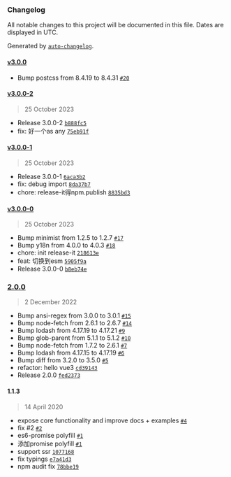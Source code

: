 ### Changelog

All notable changes to this project will be documented in this file. Dates are displayed in UTC.

Generated by [`auto-changelog`](https://github.com/CookPete/auto-changelog).

#### [v3.0.0](https://github.com/bangbang93/vue-fetch/compare/v3.0.0-2...v3.0.0)

- Bump postcss from 8.4.19 to 8.4.31 [`#20`](https://github.com/bangbang93/vue-fetch/pull/20)

#### [v3.0.0-2](https://github.com/bangbang93/vue-fetch/compare/v3.0.0-1...v3.0.0-2)

> 25 October 2023

- Release 3.0.0-2 [`b888fc5`](https://github.com/bangbang93/vue-fetch/commit/b888fc5e6000959b1253a86b597fb4ac7eecbd45)
- fix: 好一个as any [`75eb91f`](https://github.com/bangbang93/vue-fetch/commit/75eb91f12c0c89121599c67383d80947cc3614e6)

#### [v3.0.0-1](https://github.com/bangbang93/vue-fetch/compare/v3.0.0-0...v3.0.0-1)

> 25 October 2023

- Release 3.0.0-1 [`6aca3b2`](https://github.com/bangbang93/vue-fetch/commit/6aca3b2b854d53d5afaa5c6722c130cc47b508d1)
- fix: debug import [`8da37b7`](https://github.com/bangbang93/vue-fetch/commit/8da37b7e269627e51987bcb4eb7f77ad0bd408d9)
- chore: release-it得npm.publish [`8835bd3`](https://github.com/bangbang93/vue-fetch/commit/8835bd36fd7618b4bc9481cf96929c7b5d56b6d5)

#### [v3.0.0-0](https://github.com/bangbang93/vue-fetch/compare/2.0.0...v3.0.0-0)

> 25 October 2023

- Bump minimist from 1.2.5 to 1.2.7 [`#17`](https://github.com/bangbang93/vue-fetch/pull/17)
- Bump y18n from 4.0.0 to 4.0.3 [`#18`](https://github.com/bangbang93/vue-fetch/pull/18)
- chore: init release-it [`218613e`](https://github.com/bangbang93/vue-fetch/commit/218613eab1b3047a4e5f769700e5056593508690)
- feat: 切换到esm [`5905f9a`](https://github.com/bangbang93/vue-fetch/commit/5905f9ab1a3b40f8691ba086727b9eccd5b45c87)
- Release 3.0.0-0 [`b8eb74e`](https://github.com/bangbang93/vue-fetch/commit/b8eb74e079bfe96bcb42317693f036446b289c2b)

### [2.0.0](https://github.com/bangbang93/vue-fetch/compare/1.1.3...2.0.0)

> 2 December 2022

- Bump ansi-regex from 3.0.0 to 3.0.1 [`#15`](https://github.com/bangbang93/vue-fetch/pull/15)
- Bump node-fetch from 2.6.1 to 2.6.7 [`#14`](https://github.com/bangbang93/vue-fetch/pull/14)
- Bump lodash from 4.17.19 to 4.17.21 [`#9`](https://github.com/bangbang93/vue-fetch/pull/9)
- Bump glob-parent from 5.1.1 to 5.1.2 [`#10`](https://github.com/bangbang93/vue-fetch/pull/10)
- Bump node-fetch from 1.7.2 to 2.6.1 [`#7`](https://github.com/bangbang93/vue-fetch/pull/7)
- Bump lodash from 4.17.15 to 4.17.19 [`#6`](https://github.com/bangbang93/vue-fetch/pull/6)
- Bump diff from 3.2.0 to 3.5.0 [`#5`](https://github.com/bangbang93/vue-fetch/pull/5)
- refactor: hello vue3 [`cd39143`](https://github.com/bangbang93/vue-fetch/commit/cd391436976aab7694a49363ff39609f53482f31)
- Release 2.0.0 [`fed2373`](https://github.com/bangbang93/vue-fetch/commit/fed2373f7dcd9a2004fc3cb4d341bb382c0817ad)

#### 1.1.3

> 14 April 2020

- expose core functionality and improve docs + examples [`#4`](https://github.com/bangbang93/vue-fetch/pull/4)
- fix #2 [`#2`](https://github.com/bangbang93/vue-fetch/issues/2)
- es6-promise polyfill [`#1`](https://github.com/bangbang93/vue-fetch/issues/1)
- 添加promise polyfill [`#1`](https://github.com/bangbang93/vue-fetch/issues/1)
- support ssr [`1077168`](https://github.com/bangbang93/vue-fetch/commit/10771687c8226392bae68902ea5400a26ae812d8)
- fix typings [`e7a41d3`](https://github.com/bangbang93/vue-fetch/commit/e7a41d38a06e6e0cefac9e4009b35fa3893bd258)
- npm audit fix [`78bbe19`](https://github.com/bangbang93/vue-fetch/commit/78bbe19d8d6c32dcbe2f628c18a24f939cb21527)
